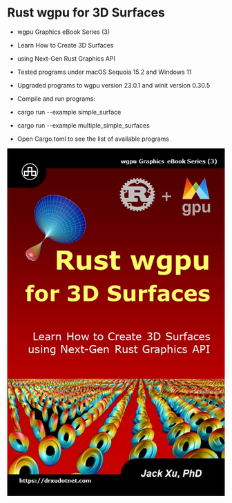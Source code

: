 # Rust wgpu for 3D Surfaces

* wgpu Graphics eBook Series (3)
* Learn How to Create 3D Surfaces
* using Next-Gen Rust Graphics API

* Tested programs under macOS Sequoia 15.2 and Windows 11
* Upgraded programs to wgpu version 23.0.1 and winit version 0.30.5

* Compile and run programs:
* cargo run --example simple_surface
* cargo run --example multiple_simple_surfaces

* Open Cargo.toml to see the list of available programs

![alt text](https://github.com/carlosvneto/wgpu-surfaces/blob/main/images/ebook_cover.jpg?raw=true)
